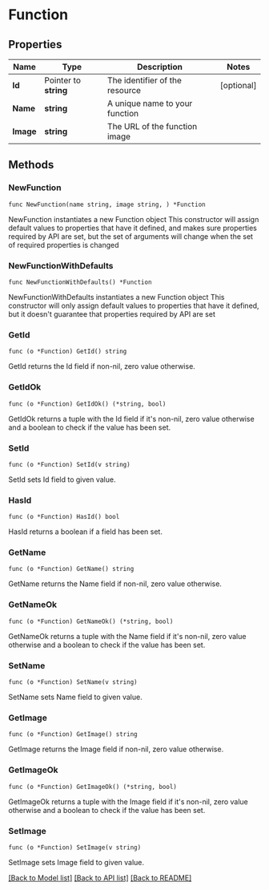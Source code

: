 # Function

## Properties

Name | Type | Description | Notes
------------ | ------------- | ------------- | -------------
**Id** | Pointer to **string** | The identifier of the resource | [optional] 
**Name** | **string** | A unique name to your function | 
**Image** | **string** | The URL of the function image | 

## Methods

### NewFunction

`func NewFunction(name string, image string, ) *Function`

NewFunction instantiates a new Function object
This constructor will assign default values to properties that have it defined,
and makes sure properties required by API are set, but the set of arguments
will change when the set of required properties is changed

### NewFunctionWithDefaults

`func NewFunctionWithDefaults() *Function`

NewFunctionWithDefaults instantiates a new Function object
This constructor will only assign default values to properties that have it defined,
but it doesn't guarantee that properties required by API are set

### GetId

`func (o *Function) GetId() string`

GetId returns the Id field if non-nil, zero value otherwise.

### GetIdOk

`func (o *Function) GetIdOk() (*string, bool)`

GetIdOk returns a tuple with the Id field if it's non-nil, zero value otherwise
and a boolean to check if the value has been set.

### SetId

`func (o *Function) SetId(v string)`

SetId sets Id field to given value.

### HasId

`func (o *Function) HasId() bool`

HasId returns a boolean if a field has been set.

### GetName

`func (o *Function) GetName() string`

GetName returns the Name field if non-nil, zero value otherwise.

### GetNameOk

`func (o *Function) GetNameOk() (*string, bool)`

GetNameOk returns a tuple with the Name field if it's non-nil, zero value otherwise
and a boolean to check if the value has been set.

### SetName

`func (o *Function) SetName(v string)`

SetName sets Name field to given value.


### GetImage

`func (o *Function) GetImage() string`

GetImage returns the Image field if non-nil, zero value otherwise.

### GetImageOk

`func (o *Function) GetImageOk() (*string, bool)`

GetImageOk returns a tuple with the Image field if it's non-nil, zero value otherwise
and a boolean to check if the value has been set.

### SetImage

`func (o *Function) SetImage(v string)`

SetImage sets Image field to given value.



[[Back to Model list]](../README.md#documentation-for-models) [[Back to API list]](../README.md#documentation-for-api-endpoints) [[Back to README]](../README.md)


